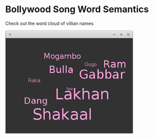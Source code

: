 Bollywood Song Word Semantics
==============================

Check out the word cloud of villian names

![All of your childhood bollywood villians](https://raw.githubusercontent.com/pratikone/BollywoodSongWordSemantics/master/screenshots/villian_names.png?raw=true  'Mogambo is happy')

